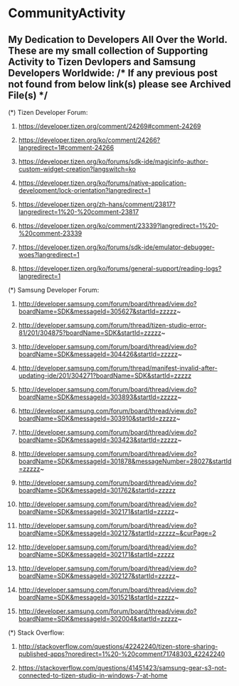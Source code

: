 # CommunityActivity
My Dedication to Developers All Over the World.
These are my small collection of 
Supporting Activity to Tizen Devlopers and Samsung Developers Worldwide:
/* If any previous post not found from below link(s) please see Archived File(s)   */
-------------------------------------------------------------------------------
(*) Tizen Developer Forum:
1.	https://developer.tizen.org/comment/24269#comment-24269

2.	https://developer.tizen.org/ko/comment/24266?langredirect=1#comment-24266

3.	https://developer.tizen.org/ko/forums/sdk-ide/magicinfo-author-custom-widget-creation?langswitch=ko

4.	https://developer.tizen.org/ko/forums/native-application-development/lock-orientation?langredirect=1

5.	https://developer.tizen.org/zh-hans/comment/23817?langredirect=1%20-%20comment-23817

6.	https://developer.tizen.org/ko/comment/23339?langredirect=1%20-%20comment-23339

7.	https://developer.tizen.org/ko/forums/sdk-ide/emulator-debugger-woes?langredirect=1

8.	https://developer.tizen.org/ko/forums/general-support/reading-logs?langredirect=1

(*) Samsung Developer Forum:
1.	http://developer.samsung.com/forum/board/thread/view.do?boardName=SDK&messageId=305627&startId=zzzzz~

2.	http://developer.samsung.com/forum/thread/tizen-studio-error-81/201/304875?boardName=SDK&startId=zzzzz~

3.	http://developer.samsung.com/forum/board/thread/view.do?boardName=SDK&messageId=304426&startId=zzzzz~

4.	http://developer.samsung.com/forum/thread/manifest-invalid-after-updating-ide/201/304271?boardName=SDK&startId=zzzzz

5.	http://developer.samsung.com/forum/board/thread/view.do?boardName=SDK&messageId=303893&startId=zzzzz~

6.	http://developer.samsung.com/forum/board/thread/view.do?boardName=SDK&messageId=303910&startId=zzzzz~

7.	http://developer.samsung.com/forum/board/thread/view.do?boardName=SDK&messageId=303423&startId=zzzzz~

8.	http://developer.samsung.com/forum/board/thread/view.do?boardName=SDK&messageId=301878&messageNumber=28027&startId=zzzzz~

9.	http://developer.samsung.com/forum/board/thread/view.do?boardName=SDK&messageId=301762&startId=zzzzz

10.	http://developer.samsung.com/forum/board/thread/view.do?boardName=SDK&messageId=302171&startId=zzzzz~

11.	http://developer.samsung.com/forum/board/thread/view.do?boardName=SDK&messageId=302127&startId=zzzzz~&curPage=2

12.	http://developer.samsung.com/forum/board/thread/view.do?boardName=SDK&messageId=302171&startId=zzzzz

13.	http://developer.samsung.com/forum/board/thread/view.do?boardName=SDK&messageId=302127&startId=zzzzz~

14.	http://developer.samsung.com/forum/board/thread/view.do?boardName=SDK&messageId=301521&startId=zzzzz~

15.	http://developer.samsung.com/forum/board/thread/view.do?boardName=SDK&messageId=302004&startId=zzzzz~

(*) Stack Overflow:
1.	http://stackoverflow.com/questions/42242240/tizen-store-sharing-published-apps?noredirect=1%20-%20comment71748303_42242240

2.	https://stackoverflow.com/questions/41451423/samsung-gear-s3-not-connected-to-tizen-studio-in-windows-7-at-home

